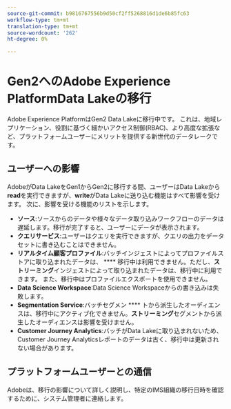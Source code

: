 ```yaml
---
source-git-commit: b9816767556b9d50cf2ff5268816d1de6b85fc63
workflow-type: tm+mt
translation-type: tm+mt
source-wordcount: '262'
ht-degree: 0%

---
```

# Gen2へのAdobe Experience PlatformData Lakeの移行

Adobe Experience PlatformはGen2 Data Lakeに移行中です。 これは、地域レプリケーション、役割に基づく細かいアクセス制御(RBAC)、より高度な拡張など、プラットフォームユーザーにメリットを提供する新世代のデータレークです。

## ユーザーへの影響

AdobeがData LakeをGen1からGen2に移行する間、ユーザーはData Lakeから&#x200B;**read**&#x200B;を実行できますが、**write**&#x200B;がData Lakeに送り込む機能はすべて影響を受けます。 次に、影響を受ける機能のリストを示します。

- **ソース**:ソースからのデータや様々なデータ取り込みワークフローのデータは遅延します。移行が完了すると、ユーザーにデータが表示されます。
- **クエリサービス**:ユーザーはクエリを実行できますが、クエリの出力をデータセットに書き込むことはできません。
- **リアルタイム顧客プロファイル**:バッチインジェストによってプロファイルストアに取り込まれたデータは、 **** 移行中は利用できません。ただし、**ストリーミング**&#x200B;インジェストによって取り込まれたデータは、移行中に利用できます。 また、移行中はプロファイルエクスポートを使用できません。
- **Data Science Workspace**:Data Science Workspaceからの書き込みは失敗します。
- **Segmentation Service**:バッチセグメン **** トから派生したオーディエンスは、移行中にアクティブ化できません。**ストリーミング**&#x200B;セグメントから派生したオーディエンスは影響を受けません。
- **Customer Journey Analytics**:バッチがData Lakeに取り込まれないため、Customer Journey Analyticsレポートのデータは古く、移行中は更新されない場合があります。

## プラットフォームユーザーとの通信

Adobeは、移行の影響について詳しく説明し、特定のIMS組織の移行日時を確認するために、システム管理者に連絡します。